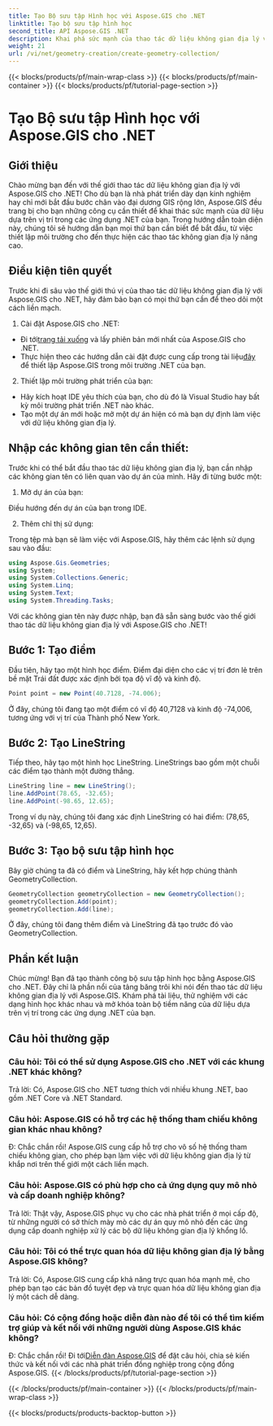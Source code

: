 ```yaml
---
title: Tạo Bộ sưu tập Hình học với Aspose.GIS cho .NET
linktitle: Tạo bộ sưu tập hình học
second_title: API Aspose.GIS .NET
description: Khai phá sức mạnh của thao tác dữ liệu không gian địa lý với Aspose.GIS cho .NET. Tạo, trực quan hóa và phân tích dữ liệu dựa trên vị trí trong các ứng dụng .NET của bạn một cách liền mạch.
weight: 21
url: /vi/net/geometry-creation/create-geometry-collection/
---
```


{{< blocks/products/pf/main-wrap-class >}}
{{< blocks/products/pf/main-container >}}
{{< blocks/products/pf/tutorial-page-section >}}

# Tạo Bộ sưu tập Hình học với Aspose.GIS cho .NET


## Giới thiệu

Chào mừng bạn đến với thế giới thao tác dữ liệu không gian địa lý với Aspose.GIS cho .NET! Cho dù bạn là nhà phát triển dày dạn kinh nghiệm hay chỉ mới bắt đầu bước chân vào đại dương GIS rộng lớn, Aspose.GIS đều trang bị cho bạn những công cụ cần thiết để khai thác sức mạnh của dữ liệu dựa trên vị trí trong các ứng dụng .NET của bạn. Trong hướng dẫn toàn diện này, chúng tôi sẽ hướng dẫn bạn mọi thứ bạn cần biết để bắt đầu, từ việc thiết lập môi trường cho đến thực hiện các thao tác không gian địa lý nâng cao.

## Điều kiện tiên quyết

Trước khi đi sâu vào thế giới thú vị của thao tác dữ liệu không gian địa lý với Aspose.GIS cho .NET, hãy đảm bảo bạn có mọi thứ bạn cần để theo dõi một cách liền mạch.

1. Cài đặt Aspose.GIS cho .NET:

- Đi tới[trang tải xuống](https://releases.aspose.com/gis/net/) và lấy phiên bản mới nhất của Aspose.GIS cho .NET.
-  Thực hiện theo các hướng dẫn cài đặt được cung cấp trong tài liệu[đây](https://reference.aspose.com/gis/net/) để thiết lập Aspose.GIS trong môi trường .NET của bạn.

2. Thiết lập môi trường phát triển của bạn:

- Hãy kích hoạt IDE yêu thích của bạn, cho dù đó là Visual Studio hay bất kỳ môi trường phát triển .NET nào khác.
- Tạo một dự án mới hoặc mở một dự án hiện có mà bạn dự định làm việc với dữ liệu không gian địa lý.

## Nhập các không gian tên cần thiết:

Trước khi có thể bắt đầu thao tác dữ liệu không gian địa lý, bạn cần nhập các không gian tên có liên quan vào dự án của mình. Hãy đi từng bước một:

1. Mở dự án của bạn:

Điều hướng đến dự án của bạn trong IDE.

2. Thêm chỉ thị sử dụng:

Trong tệp mà bạn sẽ làm việc với Aspose.GIS, hãy thêm các lệnh sử dụng sau vào đầu:

```csharp
using Aspose.Gis.Geometries;
using System;
using System.Collections.Generic;
using System.Linq;
using System.Text;
using System.Threading.Tasks;
```

Với các không gian tên này được nhập, bạn đã sẵn sàng bước vào thế giới thao tác dữ liệu không gian địa lý với Aspose.GIS cho .NET!


## Bước 1: Tạo điểm

Đầu tiên, hãy tạo một hình học điểm. Điểm đại diện cho các vị trí đơn lẻ trên bề mặt Trái đất được xác định bởi tọa độ vĩ độ và kinh độ.

```csharp
Point point = new Point(40.7128, -74.006);
```

Ở đây, chúng tôi đang tạo một điểm có vĩ độ 40,7128 và kinh độ -74,006, tương ứng với vị trí của Thành phố New York.

## Bước 2: Tạo LineString

Tiếp theo, hãy tạo một hình học LineString. LineStrings bao gồm một chuỗi các điểm tạo thành một đường thẳng.

```csharp
LineString line = new LineString();
line.AddPoint(78.65, -32.65);
line.AddPoint(-98.65, 12.65);
```

Trong ví dụ này, chúng tôi đang xác định LineString có hai điểm: (78,65, -32,65) và (-98,65, 12,65).

## Bước 3: Tạo bộ sưu tập hình học

Bây giờ chúng ta đã có điểm và LineString, hãy kết hợp chúng thành GeometryCollection.

```csharp
GeometryCollection geometryCollection = new GeometryCollection();
geometryCollection.Add(point);
geometryCollection.Add(line);
```

Ở đây, chúng tôi đang thêm điểm và LineString đã tạo trước đó vào GeometryCollection.

## Phần kết luận

Chúc mừng! Bạn đã tạo thành công bộ sưu tập hình học bằng Aspose.GIS cho .NET. Đây chỉ là phần nổi của tảng băng trôi khi nói đến thao tác dữ liệu không gian địa lý với Aspose.GIS. Khám phá tài liệu, thử nghiệm với các dạng hình học khác nhau và mở khóa toàn bộ tiềm năng của dữ liệu dựa trên vị trí trong các ứng dụng .NET của bạn.

## Câu hỏi thường gặp

### Câu hỏi: Tôi có thể sử dụng Aspose.GIS cho .NET với các khung .NET khác không?

Trả lời: Có, Aspose.GIS cho .NET tương thích với nhiều khung .NET, bao gồm .NET Core và .NET Standard.

### Câu hỏi: Aspose.GIS có hỗ trợ các hệ thống tham chiếu không gian khác nhau không?

Đ: Chắc chắn rồi! Aspose.GIS cung cấp hỗ trợ cho vô số hệ thống tham chiếu không gian, cho phép bạn làm việc với dữ liệu không gian địa lý từ khắp nơi trên thế giới một cách liền mạch.

### Câu hỏi: Aspose.GIS có phù hợp cho cả ứng dụng quy mô nhỏ và cấp doanh nghiệp không?

Trả lời: Thật vậy, Aspose.GIS phục vụ cho các nhà phát triển ở mọi cấp độ, từ những người có sở thích mày mò các dự án quy mô nhỏ đến các ứng dụng cấp doanh nghiệp xử lý các bộ dữ liệu không gian địa lý khổng lồ.

### Câu hỏi: Tôi có thể trực quan hóa dữ liệu không gian địa lý bằng Aspose.GIS không?

Trả lời: Có, Aspose.GIS cung cấp khả năng trực quan hóa mạnh mẽ, cho phép bạn tạo các bản đồ tuyệt đẹp và trực quan hóa dữ liệu không gian địa lý một cách dễ dàng.

### Câu hỏi: Có cộng đồng hoặc diễn đàn nào để tôi có thể tìm kiếm trợ giúp và kết nối với những người dùng Aspose.GIS khác không?

 Đ: Chắc chắn rồi! Đi tới[Diễn đàn Aspose.GIS](https://forum.aspose.com/c/gis/33) để đặt câu hỏi, chia sẻ kiến thức và kết nối với các nhà phát triển đồng nghiệp trong cộng đồng Aspose.GIS.
{{< /blocks/products/pf/tutorial-page-section >}}

{{< /blocks/products/pf/main-container >}}
{{< /blocks/products/pf/main-wrap-class >}}

{{< blocks/products/products-backtop-button >}}
